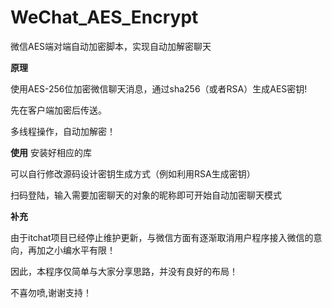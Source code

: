 # WeChat_AES_Encrypt

微信AES端对端自动加密脚本，实现自动加解密聊天

**原理**

使用AES-256位加密微信聊天消息，通过sha256（或者RSA）生成AES密钥!

先在客户端加密后传送。

多线程操作，自动加解密！

**使用**
安装好相应的库

可以自行修改源码设计密钥生成方式（例如利用RSA生成密钥）

扫码登陆，输入需要加密聊天的对象的昵称即可开始自动加密聊天模式

**补充**

由于itchat项目已经停止维护更新，与微信方面有逐渐取消用户程序接入微信的意向，再加之小编水平有限！

因此，本程序仅简单与大家分享思路，并没有良好的布局！

不喜勿喷,谢谢支持！

